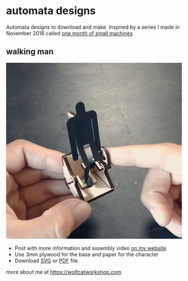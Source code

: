 # automata designs
Automata designs to download and make. Inspired by a series I made in November 2018 called [one month of small machines](https://wolfcatworkshop.com/index.php/portfolio/one-month-small-machines/)

## walking man
![walking man](images/walking-man-automata.gif)

* Post with more information and assembly video [on my website](https://wolfcatworkshop.com/index.php/walking-man-automata/)
* Use 3mm plywood for the base and paper for the character
* Download [SVG](files/walking-man-automata.svg) or [PDF](files/walking-man-automata.pdf) file. 


more about me at https://wolfcatworkshop.com

